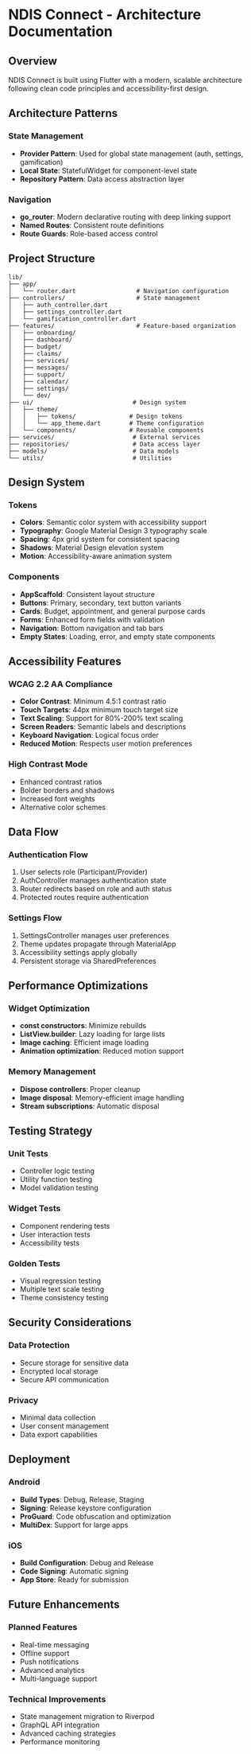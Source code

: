# NDIS Connect - Architecture Documentation

## Overview
NDIS Connect is built using Flutter with a modern, scalable architecture following clean code principles and accessibility-first design.

## Architecture Patterns

### State Management
- **Provider Pattern**: Used for global state management (auth, settings, gamification)
- **Local State**: StatefulWidget for component-level state
- **Repository Pattern**: Data access abstraction layer

### Navigation
- **go_router**: Modern declarative routing with deep linking support
- **Named Routes**: Consistent route definitions
- **Route Guards**: Role-based access control

## Project Structure

```
lib/
├── app/
│   └── router.dart                 # Navigation configuration
├── controllers/                    # State management
│   ├── auth_controller.dart
│   ├── settings_controller.dart
│   └── gamification_controller.dart
├── features/                       # Feature-based organization
│   ├── onboarding/
│   ├── dashboard/
│   ├── budget/
│   ├── claims/
│   ├── services/
│   ├── messages/
│   ├── support/
│   ├── calendar/
│   ├── settings/
│   └── dev/
├── ui/                            # Design system
│   ├── theme/
│   │   ├── tokens/               # Design tokens
│   │   └── app_theme.dart        # Theme configuration
│   └── components/               # Reusable components
├── services/                      # External services
├── repositories/                  # Data access layer
├── models/                        # Data models
└── utils/                         # Utilities
```

## Design System

### Tokens
- **Colors**: Semantic color system with accessibility support
- **Typography**: Google Material Design 3 typography scale
- **Spacing**: 4px grid system for consistent spacing
- **Shadows**: Material Design elevation system
- **Motion**: Accessibility-aware animation system

### Components
- **AppScaffold**: Consistent layout structure
- **Buttons**: Primary, secondary, text button variants
- **Cards**: Budget, appointment, and general purpose cards
- **Forms**: Enhanced form fields with validation
- **Navigation**: Bottom navigation and tab bars
- **Empty States**: Loading, error, and empty state components

## Accessibility Features

### WCAG 2.2 AA Compliance
- **Color Contrast**: Minimum 4.5:1 contrast ratio
- **Touch Targets**: 44px minimum touch target size
- **Text Scaling**: Support for 80%-200% text scaling
- **Screen Readers**: Semantic labels and descriptions
- **Keyboard Navigation**: Logical focus order
- **Reduced Motion**: Respects user motion preferences

### High Contrast Mode
- Enhanced contrast ratios
- Bolder borders and shadows
- Increased font weights
- Alternative color schemes

## Data Flow

### Authentication Flow
1. User selects role (Participant/Provider)
2. AuthController manages authentication state
3. Router redirects based on role and auth status
4. Protected routes require authentication

### Settings Flow
1. SettingsController manages user preferences
2. Theme updates propagate through MaterialApp
3. Accessibility settings apply globally
4. Persistent storage via SharedPreferences

## Performance Optimizations

### Widget Optimization
- **const constructors**: Minimize rebuilds
- **ListView.builder**: Lazy loading for large lists
- **Image caching**: Efficient image loading
- **Animation optimization**: Reduced motion support

### Memory Management
- **Dispose controllers**: Proper cleanup
- **Image disposal**: Memory-efficient image handling
- **Stream subscriptions**: Automatic disposal

## Testing Strategy

### Unit Tests
- Controller logic testing
- Utility function testing
- Model validation testing

### Widget Tests
- Component rendering tests
- User interaction tests
- Accessibility tests

### Golden Tests
- Visual regression testing
- Multiple text scale testing
- Theme consistency testing

## Security Considerations

### Data Protection
- Secure storage for sensitive data
- Encrypted local storage
- Secure API communication

### Privacy
- Minimal data collection
- User consent management
- Data export capabilities

## Deployment

### Android
- **Build Types**: Debug, Release, Staging
- **Signing**: Release keystore configuration
- **ProGuard**: Code obfuscation and optimization
- **MultiDex**: Support for large apps

### iOS
- **Build Configuration**: Debug and Release
- **Code Signing**: Automatic signing
- **App Store**: Ready for submission

## Future Enhancements

### Planned Features
- Real-time messaging
- Offline support
- Push notifications
- Advanced analytics
- Multi-language support

### Technical Improvements
- State management migration to Riverpod
- GraphQL API integration
- Advanced caching strategies
- Performance monitoring

